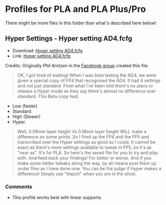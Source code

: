 # Profiles for PLA and PLA Plus/Pro

There might be more files in this folder than what's described here below!

## Hyper Settings - Hyper setting AD4.fcfg

* Download: [Hyper setting AD4.fcfg](https://raw.githubusercontent.com/rille111/Flashforge-Adventurer-4/master/filament-profile-settings/pla/Hyper%20setting%20AD4.fcfg)
* Link: [Hyper setting AD4.fcfg](Hyper%20setting%20AD4.fcfg)

Credits: Originally *Phil Arntzen* in the [Facebook group](https://www.facebook.com/groups/913241999042183/permalink/1575807069452336) created this file.

> OK, I got tired of waiting!
When I was beta testing the AD4, we were given a special copy of FP4 that recognised the AD4. It had 4 settings and not just standard. From what I've been told there's no plans to release a Hyper mode as they say there's almost no difference over standard. This Beta copy had;
* Low (faster)
* Standard
* High (Slower)
* Hyper.
> Well, 0.08mm layer height Vs 0.18mm layer height WILL make a difference on some prints. So I fired up the FP4 and the FP5 and transcribed over the Hyper settings as good as I could. It cannot be exact as there's more settings available to tweak in FP5, so it's as "near as". It's for PLA. 
So here's the saved file for you to try and play with. And feed back your findings! For better or worse. And if you make some better tweaks along the way, by all means post them up under files as I have done now. You can be the judge if Hyper makes a difference!
Simply use "Import" when you are in the slicer.

### Comments

* This profile works best with linear supports.
